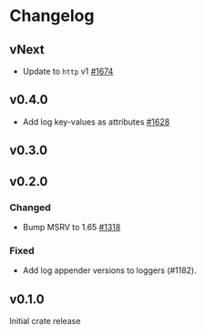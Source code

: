 # Changelog

## vNext

- Update to `http` v1 [#1674](https://github.com/open-telemetry/opentelemetry-rust/pull/1674)

## v0.4.0

- Add log key-values as attributes [#1628](https://github.com/open-telemetry/opentelemetry-rust/pull/1628)

## v0.3.0

## v0.2.0

### Changed

- Bump MSRV to 1.65 [#1318](https://github.com/open-telemetry/opentelemetry-rust/pull/1318)

### Fixed

- Add log appender versions to loggers (#1182).

## v0.1.0

Initial crate release
